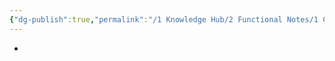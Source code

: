 ```yaml
---
{"dg-publish":true,"permalink":"/1 Knowledge Hub/2 Functional Notes/1 Career Notes/3 TSTPS Kaniha Technical Notes/5 Offsite Systems/CT/CT fan notes/","noteIcon":""}
---
```


- 